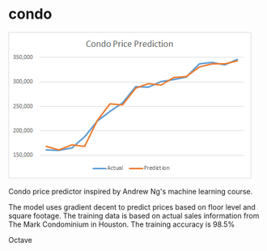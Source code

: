 # condo

![](https://github.com/ezchx/condo/blob/master/condo_graph.png)

Condo price predictor inspired by Andrew Ng's machine learning course.

The model uses gradient decent to predict prices based on floor level and square footage.
The training data is based on actual sales information from The Mark Condominium in Houston.
The training accuracy is 98.5%

Octave
